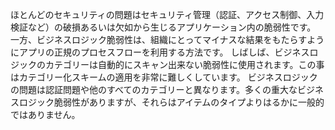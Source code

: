 
ほとんどのセキュリティの問題はセキュリティ管理（認証、アクセス制御、入力検証など）の破損あるいは欠如から生じるアプリケーション内の脆弱性です。
一方、ビジネスロジック脆弱性は、組織にとってマイナスな結果をもたらすようにアプリの正規のプロセスフローを利用する方法です。
しばしば、ビジネスロジックのカテゴリーは自動的にスキャン出来ない脆弱性に使用されます。この事はカテゴリー化スキームの適用を非常に難しくしています。
ビジネスロジックの問題は認証問題や他のすべてのカテゴリーと異なります。多くの重大なビジネスロジック脆弱性がありますが、それらはアイテムのタイプよりはるかに一般的ではありません。
